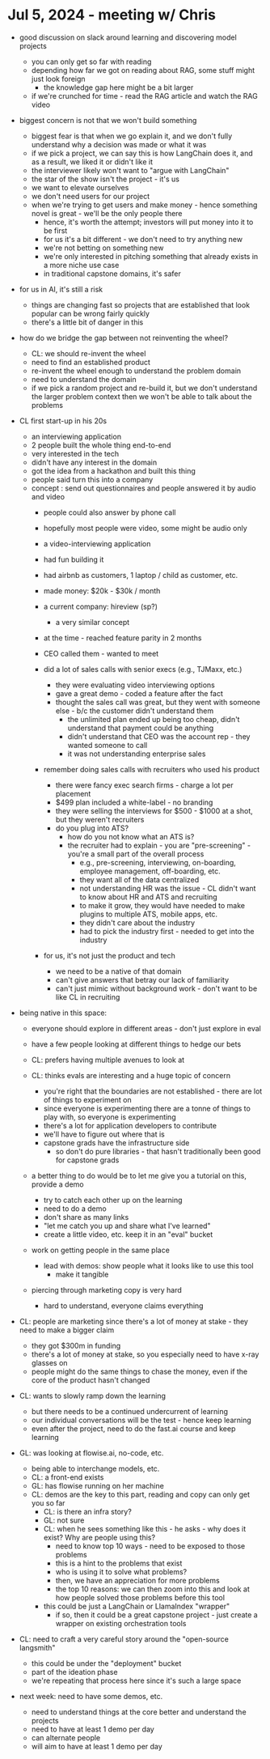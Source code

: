# Jul 5, 2024 - meeting w/ Chris

- good discussion on slack around learning and discovering model projects
  - you can only get so far with reading
  - depending how far we got on reading about RAG, some stuff might just look foreign
    - the knowledge gap here might be a bit larger
  - if we're crunched for time - read the RAG article and watch the RAG video
  
- biggest concern is not that we won't build something
  - biggest fear is that when we go explain it, and we don't fully understand why a decision was made or what it was
  - if we pick a project, we can say this is how LangChain does it, and as a result, we liked it or didn't like it
  - the interviewer likely won't want to "argue with LangChain"
  - the star of the show isn't the project - it's us
  - we want to elevate ourselves
  - we don't need users for our project
  - when we're trying to get users and make money - hence something novel is great - we'll be the only people there
    - hence, it's worth the attempt; investors will put money into it to be first
    - for us it's a bit different - we don't need to try anything new
    - we're not betting on something new
    - we're only interested in pitching something that already exists in a more niche use case
    - in traditional capstone domains, it's safer

- for us in AI, it's still a risk
  - things are changing fast so projects that are established that look popular can be wrong fairly quickly
  - there's a little bit of danger in this

- how do we bridge the gap between not reinventing the wheel?
  - CL:  we should re-invent the wheel
  - need to find an established product
  - re-invent the wheel enough to understand the problem domain
  - need to understand the domain
  - if we pick a random project and re-build it, but we don't understand the larger problem context then we won't be able to talk about the problems

- CL first start-up in his 20s
  - an interviewing application
  - 2 people built the whole thing end-to-end
  - very interested in the tech
  - didn't have any interest in the domain
  - got the idea from a hackathon and built this thing
  - people said turn this into a company
  - concept : send out questionnaires and people answered it by audio and video
    - people could also answer by phone call
    - hopefully most people were video, some might be audio only
    - a video-interviewing application
    - had fun building it
    - had airbnb as customers, 1 laptop / child as customer, etc.
    - made money: $20k - $30k / month
    - a current company:  hireview (sp?)
      - a very similar concept
    - at the time - reached feature parity in 2 months
    - CEO called them - wanted to meet
    - did a lot of sales calls with senior execs (e.g., TJMaxx, etc.)
      - they were evaluating video interviewing options
      - gave a great demo - coded a feature after the fact
      - thought the sales call was great, but they went with someone else - b/c the customer didn't understand them
        - the unlimited plan ended up being too cheap, didn't understand that payment could be anything
        - didn't understand that CEO was the account rep - they wanted someone to call
        - it was not understanding enterprise sales
    - remember doing sales calls with recruiters who used his product
      - there were fancy exec search firms - charge a lot per placement
      - $499 plan included a white-label - no branding
      - they were selling the interviews for $500 - $1000 at a shot, but they weren't recruiters
      - do you plug into ATS?
        - how do you not know what an ATS is?
        - the recruiter had to explain - you are "pre-screening" - you're a small part of the overall process
          - e.g., pre-screening, interviewing, on-boarding, employee management, off-boarding, etc.
          - they want all of the data centralized
          - not understanding HR was the issue - CL didn't want to know about HR and ATS and recruiting
          - to make it grow, they would have needed to make plugins to multiple ATS, mobile apps, etc.
          - they didn't care about the industry
          - had to pick the industry first - needed to get into the industry

    - for us, it's not just the product and tech
      - we need to be a native of that domain
      - can't give answers that betray our lack of familiarity
      - can't just mimic without background work - don't want to be like CL in recruiting


- being native in this space:
  - everyone should explore in different areas - don't just explore in eval
  - have a few people looking at different things to hedge our bets
  - CL:  prefers having multiple avenues to look at
  - CL:  thinks evals are interesting and a huge topic of concern
    - you're right that the boundaries are not established - there are lot of things to experiment on
    - since everyone is experimenting there are a tonne of things to play with, so everyone is experimenting
    - there's a lot for application developers to contribute
    - we'll have to figure out where that is
    - capstone grads have the infrastructure side
      - so don't do pure libraries - that hasn't traditionally been good for capstone grads
  
  - a better thing to do would be to let me give you a tutorial on this, provide a demo
    - try to catch each other up on the learning
    - need to do a demo
    - don't share as many links
    - "let me catch you up and share what I've learned"
    - create a little video, etc.  keep it in an "eval" bucket

  - work on getting people in the same place
    - lead with demos:  show people what it looks like to use this tool
      - make it tangible
  
  - piercing through marketing copy is very hard
    - hard to understand, everyone claims everything
  
- CL:  people are marketing since there's a lot of money at stake - they need to make a bigger claim
  - they got $300m in funding
  - there's a lot of money at stake, so you especially need to have x-ray glasses on
  - people might do the same things to chase the money, even if the core of the product hasn't changed

- CL:  wants to slowly ramp down the learning
  - but there needs to be a continued undercurrent of learning
  - our individual conversations will be the test - hence keep learning
  - even after the project, need to do the fast.ai course and keep learning

- GL:  was looking at flowise.ai, no-code, etc.
  - being able to interchange models, etc.
  - CL:  a front-end exists
  - GL:  has flowise running on her machine
  - CL:  demos are the key to this part, reading and copy can only get you so far
    - CL:  is there an infra story?
    - GL:  not sure
    - CL:  when he sees something like this - he asks - why does it exist?  Why are people using this?
      - need to know top 10 ways - need to be exposed to those problems
      - this is a hint to the problems that exist
      - who is using it to solve what problems?
      - then, we have an appreciation for more problems
      - the top 10 reasons:  we can then zoom into this and look at how people solved those problems before this tool
    - this could be just a LangChain or LlamaIndex "wrapper"
      - if so, then it could be a great capstone project - just create a wrapper on existing orchestration tools

- CL:  need to craft a very careful story around the "open-source langsmith"
  - this could be under the "deployment" bucket
  - part of the ideation phase
  - we're repeating that process here since it's such a large space


- next week:  need to have some demos, etc.
  - need to understand things at the core better and understand the projects
  - need to have at least 1 demo per day
  - can alternate people
  - will aim to have at least 1 demo per day




